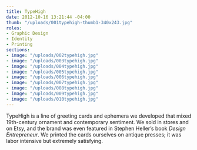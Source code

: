 ```yaml
---
title: TypeHigh
date: 2012-10-16 13:21:44 -04:00
thumb: "/uploads/001typehigh-thumb1-340x243.jpg"
roles:
- Graphic Design
- Identity
- Printing
sections:
- image: "/uploads/002typehigh.jpg"
- image: "/uploads/003typehigh.jpg"
- image: "/uploads/004typehigh.jpg"
- image: "/uploads/005typehigh.jpg"
- image: "/uploads/006typehigh.jpg"
- image: "/uploads/007typehigh.jpg"
- image: "/uploads/008typehigh.jpg"
- image: "/uploads/009typehigh.jpg"
- image: "/uploads/010typehigh.jpg"
---
```


TypeHigh is a line of greeting cards and ephemera we developed that mixed 19th-century ornament and contemporary sentiment. We sold in stores and on Etsy, and the brand was even featured in Stephen Heller’s book <em>Design Entrepreneur</em>. We printed the cards ourselves on antique presses; it was labor intensive but extremely satisfying.
